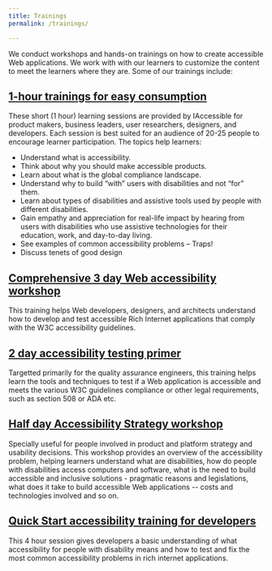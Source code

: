 ```yaml
---
title: Trainings
permalink: /trainings/

---
```

We conduct workshops and hands-on trainings on how to create accessible Web applications. We work with with our learners to customize the content to meet the learners where they are. Some of our trainings include:  
## [1-hour trainings for easy consumption](/trainings/1-hour)
These  short (1 hour) learning sessions are provided by IAccessible for product makers, business leaders, user researchers, designers, and developers. 
Each session is best suited for an audience of 20-25 people to encourage learner participation. The topics help learners:
- Understand what is accessibility.
- Think about why you should make accessible products.
- Learn about what is the global compliance landscape.
- Understand why to build “with” users with disabilities and not “for” them.
- Learn about types of disabilities and assistive tools used by people with different disabilities.
- Gain empathy and appreciation for real-life impact by hearing from users with disabilities who use assistive technologies for their education, work, and day-to-day living.
- See examples of common accessibility problems – Traps!
- Discuss tenets of good design

## [Comprehensive 3 day Web accessibility workshop](/trainings/3-day-accessibility-workshop/)
This training helps Web developers, designers, and architects understand how to develop and test accessible Rich Internet applications that comply with the W3C accessibility guidelines.  
## [2 day accessibility testing primer](/trainings/2-day-accessibility-testing-primer/)
Targetted primarily for the quality assurance engineers, this training helps learn the tools and techniques to test if a Web application is accessible and meets the various W3C guidelines compliance or other legal requirements, such as section 508 or ADA etc.  
## [Half day Accessibility Strategy workshop](/trainings/half-day-accessibility-strategy-workshop)
Specially useful for people involved in product and platform strategy and usability decisions. This workshop provides an overview of the accessibility problem, helping learners understand what are disabilities, how do people with disabilities access computers and software, what is the need to build accessible and inclusive solutions - pragmatic reasons and legislations, what does it take to build accessible Web applications -- costs and technologies involved and so on.  
## [Quick Start accessibility training for developers](/trainings/half-day-accessibility-quick-start-for-developers)
This 4 hour session gives developers a basic understanding of what accessibility for people with disability means and how to test and fix the most common accessibility problems in rich internet applications.